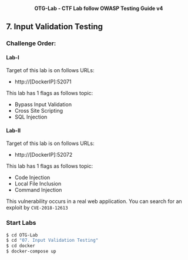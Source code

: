 <h4 align="center">OTG-Lab - CTF Lab follow OWASP Testing Guide v4</h4>

## 7. Input Validation Testing

### Challenge Order:

#### Lab-I

Target of this lab is on follows URLs:

- http://[DockerIP]:52071

This lab has 1 flags as follows topic:

- Bypass Input Validation
- Cross Site Scripting
- SQL Injection

#### Lab-II

Target of this lab is on follows URLs:

- http://[DockerIP]:52072

This lab has 1 flags as follows topic:

- Code Injection
- Local File Inclusion
- Command Injection

This vulnerability occurs in a real web application. You can search for an exploit by `CVE-2018-12613`

### Start Labs

```bash
$ cd OTG-Lab
$ cd "07. Input Validation Testing"
$ cd docker
$ docker-compose up
```
